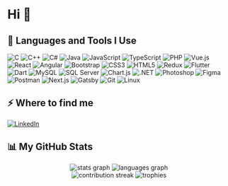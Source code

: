 # Hi 👋

## 🚀 Languages and Tools I Use

![C](https://raw.githubusercontent.com/devicons/devicon/master/icons/c/c-original.svg)
![C++](https://raw.githubusercontent.com/devicons/devicon/master/icons/cplusplus/cplusplus-original.svg)
![C#](https://raw.githubusercontent.com/devicons/devicon/master/icons/csharp/csharp-original.svg)
![Java](https://raw.githubusercontent.com/devicons/devicon/master/icons/java/java-original.svg)
![JavaScript](https://raw.githubusercontent.com/devicons/devicon/master/icons/javascript/javascript-original.svg)
![TypeScript](https://raw.githubusercontent.com/devicons/devicon/master/icons/typescript/typescript-original.svg)
![PHP](https://raw.githubusercontent.com/devicons/devicon/master/icons/php/php-original.svg)
![Vue.js](https://raw.githubusercontent.com/devicons/devicon/master/icons/vuejs/vuejs-original-wordmark.svg)
![React](https://raw.githubusercontent.com/devicons/devicon/master/icons/react/react-original-wordmark.svg)
![Angular](https://angular.io/assets/images/logos/angular/angular.svg)
![Bootstrap](https://raw.githubusercontent.com/devicons/devicon/master/icons/bootstrap/bootstrap-plain-wordmark.svg)
![CSS3](https://raw.githubusercontent.com/devicons/devicon/master/icons/css3/css3-original-wordmark.svg)
![HTML5](https://raw.githubusercontent.com/devicons/devicon/master/icons/html5/html5-original-wordmark.svg)
![Redux](https://raw.githubusercontent.com/devicons/devicon/master/icons/redux/redux-original.svg)
![Flutter](https://www.vectorlogo.zone/logos/flutterio/flutterio-icon.svg)
![Dart](https://www.vectorlogo.zone/logos/dartlang/dartlang-icon.svg)
![MySQL](https://raw.githubusercontent.com/devicons/devicon/master/icons/mysql/mysql-original-wordmark.svg)
![SQL Server](https://www.svgrepo.com/show/303229/microsoft-sql-server-logo.svg)
![Chart.js](https://www.chartjs.org/media/logo-title.svg)
![.NET](https://raw.githubusercontent.com/devicons/devicon/master/icons/dot-net/dot-net-original-wordmark.svg)
![Photoshop](https://raw.githubusercontent.com/devicons/devicon/master/icons/photoshop/photoshop-line.svg)
![Figma](https://www.vectorlogo.zone/logos/figma/figma-icon.svg)
![Postman](https://www.vectorlogo.zone/logos/getpostman/getpostman-icon.svg)
![Next.js](https://cdn.worldvectorlogo.com/logos/nextjs-2.svg)
![Gatsby](https://www.vectorlogo.zone/logos/gatsbyjs/gatsbyjs-icon.svg)
![Git](https://www.vectorlogo.zone/logos/git-scm/git-scm-icon.svg)
![Linux](https://raw.githubusercontent.com/devicons/devicon/master/icons/linux/linux-original.svg)

## ⚡️ Where to find me

[![LinkedIn](https://img.shields.io/badge/-LinkedIn-blue?style=for-the-badge&logo=linkedin&logoColor=white)](https://www.linkedin.com/in/bbus24/)

## 📊 My GitHub Stats

<div align="center">
  <img src="https://github-readme-stats.vercel.app/api?username=Bibash-24&show_icons=true&locale=en" alt="stats graph" />
  <img src="https://github-readme-stats.vercel.app/api/top-langs?username=Bibash-24&show_icons=true&locale=en&layout=compact" alt="languages graph" />
</div>

<div align="center">
  <img src="https://github-readme-streak-stats.herokuapp.com/?user=Bibash-24" alt="contribution streak" />
  <img src="https://github-profile-trophy.vercel.app/?username=Bibash-24" alt="trophies" />
</div>
